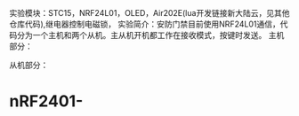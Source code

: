 实验模块：STC15，NRF24L01，OLED，Air202E(lua开发链接新大陆云，见其他仓库代码),继电器控制电磁锁，
实验简介：安防门禁目前使用NRF24L01通信，代码分为一个主机和两个从机。主从机开机都工作在接收模式，按键时发送。
主机部分：
          

从机部分：
# nRF2401-
